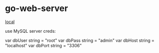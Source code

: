 # go-web-server
[local](http://localhost:8080/)

use MySQL server creds:

var dbUser string = "root"
var dbPass string = "admin"
var dbHost string = "localhost"
var dbPort string = "3306"
